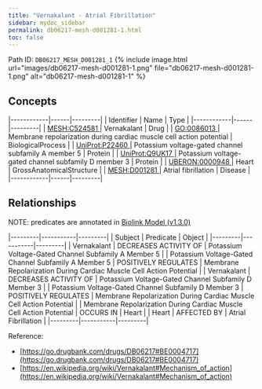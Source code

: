 ```yaml
---
title: "Vernakalant - Atrial Fibrillation"
sidebar: mydoc_sidebar
permalink: db06217-mesh-d001281-1.html
toc: false 
---
```



Path ID: `DB06217_MESH_D001281_1`
{% include image.html url="images/db06217-mesh-d001281-1.png" file="db06217-mesh-d001281-1.png" alt="db06217-mesh-d001281-1" %}

## Concepts

|------------|------|---------|
| Identifier | Name | Type    |
|------------|------|---------|
| <a href="https://identifiers.org/MESH:C524581">MESH:C524581 </a> | Vernakalant | Drug |
| <a href="https://identifiers.org/GO:0086013">GO:0086013 </a> | Membrane repolarization during cardiac muscle cell action potential | BiologicalProcess |
| <a href="https://identifiers.org/UniProt:P22460">UniProt:P22460 </a> | Potassium voltage-gated channel subfamily A member 5 | Protein |
| <a href="https://identifiers.org/UniProt:Q9UK17">UniProt:Q9UK17 </a> | Potassium voltage-gated channel subfamily D member 3 | Protein |
| <a href="https://identifiers.org/UBERON:0000948">UBERON:0000948 </a> | Heart | GrossAnatomicalStructure |
| <a href="https://identifiers.org/MESH:D001281">MESH:D001281 </a> | Atrial fibrillation | Disease |
|------------|------|---------|

## Relationships


NOTE: predicates are annotated in <a href="https://github.com/biolink/biolink-model/releases/tag/v1.3.0">Biolink Model (v1.3.0)</a>

|---------|-----------|---------|
| Subject | Predicate | Object  |
|---------|-----------|---------|
| Vernakalant | DECREASES ACTIVITY OF | Potassium Voltage-Gated Channel Subfamily A Member 5 |
| Potassium Voltage-Gated Channel Subfamily A Member 5 | POSITIVELY REGULATES | Membrane Repolarization During Cardiac Muscle Cell Action Potential |
| Vernakalant | DECREASES ACTIVITY OF | Potassium Voltage-Gated Channel Subfamily D Member 3 |
| Potassium Voltage-Gated Channel Subfamily D Member 3 | POSITIVELY REGULATES | Membrane Repolarization During Cardiac Muscle Cell Action Potential |
| Membrane Repolarization During Cardiac Muscle Cell Action Potential | OCCURS IN | Heart |
| Heart | AFFECTED BY | Atrial Fibrillation |
|---------|-----------|---------|

Reference: 
  - [https://go.drugbank.com/drugs/DB06217#BE0004717](https://go.drugbank.com/drugs/DB06217#BE0004717)
  - [https://en.wikipedia.org/wiki/Vernakalant#Mechanism_of_action](https://en.wikipedia.org/wiki/Vernakalant#Mechanism_of_action)
